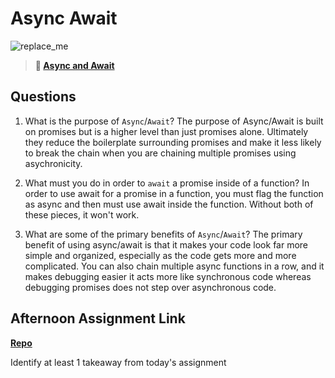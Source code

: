# Async Await

![replace_me](https://codeworks.blob.core.windows.net/public/assets/img/illustrations/placeholder.svg)

> **📖 [Async and Await](https://codeworksacademy.com/fs-student-guide/resources/wk4/03-Async-Await)**

## Questions

1. What is the purpose of `Async`/`Await`?
The purpose of Async/Await is built on promises but is a higher level than just promises alone. Ultimately they reduce the boilerplate surrounding promises and make it less likely to break the chain when you are chaining multiple promises using asychronicity. 

2. What must you do in order to  `await` a promise inside of a function?
In order to use await for a promise in a function, you must flag the function as async and then must use await inside the function. Without both of these pieces, it won't work. 

3. What are some of the primary benefits of `Async`/`Await`?
The primary benefit of using async/await is that it makes your code look far more simple and organized, especially as the code gets more and more complicated. You can also chain multiple async functions in a row, and it makes debugging easier it acts more like synchronous code whereas debugging promises does not step over asynchronous code. 

## Afternoon Assignment Link

**[Repo](https://github.com/JordanlDiaz/<ASSIGNMENT_REPO>)**

Identify at least 1 takeaway from today's assignment
